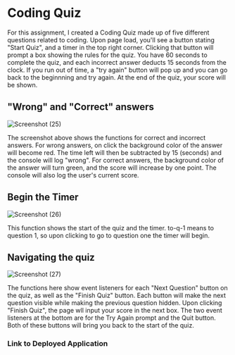 # Coding Quiz

For this assignment, I created a Coding Quiz made up of five different questions related to coding. Upon page load, you'll see
a button stating "Start Quiz", and a timer in the top right corner. Clicking that button will prompt a box showing the 
rules for the quiz. You have 60 seconds to complete the quiz, and each incorrect answer deducts 15 seconds from the clock. If 
you run out of time, a "try again" button will pop up and you can go back to the beginnning and try again. At the end of the quiz,
your score will be shown. 

## "Wrong" and "Correct" answers

![Screenshot (25)](https://user-images.githubusercontent.com/102200863/166179011-d8a4c1c3-8a0c-49d2-b606-0a64ccab806d.png)

The screenshot above shows the functions for correct and incorrect answers. For wrong answers, on click the background color of the 
answer will become red. The time left will then be subtracted by 15 (seconds) and the console will log "wrong". For correct
answers, the background color of the answer will turn green, and the score will increase by one point. The console will also log the 
user's current score. 

## Begin the Timer

![Screenshot (26)](https://user-images.githubusercontent.com/102200863/166179189-2af94720-1fb1-4948-8b84-750202ab05ec.png)

This function shows the start of the quiz and the timer. to-q-1 means to question 1, so upon clicking to go to question one the 
timer will begin.

## Navigating the quiz

![Screenshot (27)](https://user-images.githubusercontent.com/102200863/166179308-4013e100-bf01-45de-be3e-df780c3eee1d.png)

The functions here show event listeners for each "Next Question" button on the quiz, as well as the "Finish Quiz" button. Each button
will make the next question visible while making the previous question hidden. Upon clicking "Finish Quiz", the page wll input your 
score in the next box. The two event listeners at the bottom are for the Try Again prompt and the Quit button. Both of these buttons 
will bring you back to the start of the quiz. 

### Link to Deployed Application
